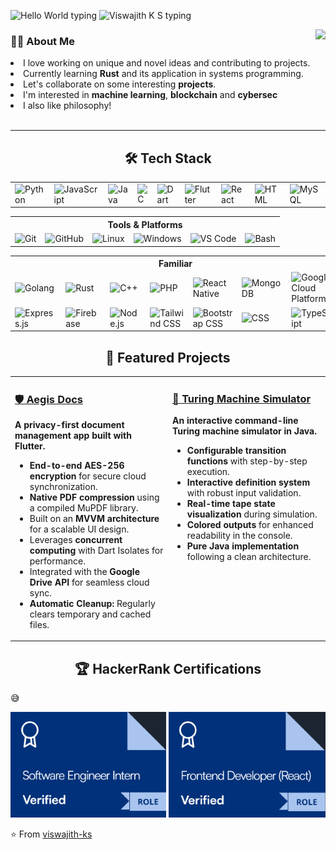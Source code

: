 <p>
    <img src="https://readme-typing-svg.herokuapp.com?font=Inter&weight=600&size=30&duration=1&pause=1000&color=FFFFFF&vCenter=true&repeat=false&width=235&lines=Hello+World!+I'm" alt="Hello World typing" />
    <img src="https://readme-typing-svg.herokuapp.com?font=Inter&weight=600&size=30&duration=1690&pause=1420&color=FFFFFF&vCenter=true&width=500&repeat=false&lines=Viswajith+K+S;an+aspiring+software+developer;a+curious+learner;Viswajith+K+S" alt="Viswajith K S typing" />
</p>

<p align="right">
    <img src="https://media1.giphy.com/media/v1.Y2lkPTc5MGI3NjExNWN3NTV5ZzdvMGNoNHljcWJyZXBmMW9oYmMxMzNsNzFqZmxkOGRxayZlcD12MV9pbnRlcm5hbF9naWZfYnlfaWQmY3Q9Zw/8hIVgsgtUlPIydLOxa/giphy.gif" align="right" />
</p>

<h3>🧑‍💻 About Me</h3>
<p>
    <li>I love working on unique and novel ideas and contributing to projects.</li>
    <li>Currently learning <strong>Rust</strong> and its application in systems programming.</li>
    <li>Let's collaborate on some interesting <strong>projects</strong>.</li>
    <li>I'm interested in <strong>machine learning</strong>, <strong>blockchain</strong> and <strong>cybersec</strong></li>
    <li>I also like philosophy!</li>
    <br>
</p>
<hr>
<h2 align="center">🛠️ Tech Stack</h2>
<table border="0" cellpadding="10">
    <tr>
        <td><img src="https://img.shields.io/badge/-Python-3776AB?style=for-the-badge&logo=python&logoColor=white" alt="Python"></td>
        <td><img src="https://img.shields.io/badge/-JavaScript-F7DF1E?style=for-the-badge&logo=javascript&logoColor=black" alt="JavaScript"></td>
        <td><img src="https://img.shields.io/badge/-Java-007396?style=for-the-badge&logo=java&logoColor=white" alt="Java"></td>
        <td><img src="https://img.shields.io/badge/-C-A8B9CC?style=for-the-badge&logo=c&logoColor=white" alt="C"></td>
        <td><img src="https://img.shields.io/badge/-Dart-0175C2?style=for-the-badge&logo=dart&logoColor=white" alt="Dart"></td>
        <td><img src="https://img.shields.io/badge/-Flutter-02569B?style=for-the-badge&logo=flutter&logoColor=white" alt="Flutter"></td>
        <td><img src="https://img.shields.io/badge/-React-61DAFB?style=for-the-badge&logo=react&logoColor=black" alt="React"></td>
        <td><img src="https://img.shields.io/badge/-HTML-E34F26?style=for-the-badge&logo=html5&logoColor=white" alt="HTML"></td>
        <td><img src="https://img.shields.io/badge/-MySQL-4479A1?style=for-the-badge&logo=mysql&logoColor=white" alt="MySQL"></td>
    </tr>
</table>

<table border="0" cellpadding="10">
    <tr>
        <th colspan="6" align="center">Tools & Platforms</th>
    </tr>
    <tr>
        <td><img src="https://img.shields.io/badge/-Git-F05032?style=for-the-badge&logo=git&logoColor=white" alt="Git"></td>
        <td><img src="https://img.shields.io/badge/-GitHub-181717?style=for-the-badge&logo=github&logoColor=white" alt="GitHub"></td>
        <td><img src="https://img.shields.io/badge/-Linux-FCC624?style=for-the-badge&logo=linux&logoColor=black" alt="Linux"></td>
        <td><img src="https://img.shields.io/badge/-Windows-0078D6?style=for-the-badge&logo=windows&logoColor=white" alt="Windows"></td>
        <td><img src="https://img.shields.io/badge/-VS_Code-0078D7?style=for-the-badge&logo=data:&logoColor=white" alt="VS Code"></td>
        <td><img src="https://img.shields.io/badge/-Bash-4EAA25?style=for-the-badge&logo=gnu-bash&logoColor=white" alt="Bash"></td>
    </tr>
</table>

<table border="0" cellpadding="10">
    <tr>
        <th colspan="8" align="center">Familiar</th>
    </tr>
    <tr>
        <td><img src="https://img.shields.io/badge/-Golang-00ADD8?style=for-the-badge&logo=go&logoColor=white" alt="Golang"></td>
        <td><img src="https://img.shields.io/badge/-Rust-000000?style=for-the-badge&logo=rust&logoColor=white" alt="Rust"></td>
        <td><img src="https://img.shields.io/badge/-C++-00599C?style=for-the-badge&logo=cplusplus&logoColor=white" alt="C++"></td>
        <td><img src="https://img.shields.io/badge/-PHP-777BB4?style=for-the-badge&logo=php&logoColor=white" alt="PHP"></td>
        <td><img src="https://img.shields.io/badge/-React_Native-61DAFB?style=for-the-badge&logo=react&logoColor=black" alt="React Native"></td>
        <td><img src="https://img.shields.io/badge/-MongoDB-47A248?style=for-the-badge&logo=mongodb&logoColor=white" alt="MongoDB"></td>
        <td><img src="https://img.shields.io/badge/-GCP-F76C0C?style=for-the-badge&logo=googlecloud&logoColor=white" alt="Google Cloud Platform"></td>
    </tr>
    <tr>
        <td><img src="https://img.shields.io/badge/-Express.js-000000?style=for-the-badge&logo=express&logoColor=white" alt="Express.js"></td>
        <td><img src="https://img.shields.io/badge/-Firebase-FFCA28?style=for-the-badge&logo=firebase&logoColor=black" alt="Firebase"></td>
        <td><img src="https://img.shields.io/badge/-Node.js-339933?style=for-the-badge&logo=node.js&logoColor=white" alt="Node.js"></td>
        <td><img src="https://img.shields.io/badge/-Tailwind_CSS-06B6D4?style=for-the-badge&logo=tailwind-css&logoColor=white" alt="Tailwind CSS"></td>
        <td><img src="https://img.shields.io/badge/-Bootstrap-7952B3?style=for-the-badge&logo=bootstrap&logoColor=white" alt="Bootstrap CSS"></td>
        <td><img src="https://img.shields.io/badge/-CSS3-1572B6?style=for-the-badge&logo=css&logoColor=white" alt="CSS"></td>
        <td><img src="https://img.shields.io/badge/-TypeScript-3178C6?style=for-the-badge&logo=typescript&logoColor=white" alt="TypeScript"></td>
    </tr>
</table>

<h2 align="center">🚀 Featured Projects</h2>
<table width="100%" border="0">
    <tr>
        <td width="50%" valign="top">
            <h3><a href="https://github.com/viswajith-ks/aegis-docs">🛡️ Aegis Docs</a></h3>
            <p><strong>A privacy-first document management app built with Flutter.</strong></p>
            <ul>
                <li><strong>End-to-end AES-256 encryption</strong> for secure cloud synchronization.</li>
                <li><strong>Native PDF compression</strong> using a compiled MuPDF library.</li>
                <li>Built on an <strong>MVVM architecture</strong> for a scalable UI design.</li>
                <li>Leverages <strong>concurrent computing</strong> with Dart Isolates for performance.</li>
                <li>Integrated with the <strong>Google Drive API</strong> for seamless cloud sync.</li>
                <li><strong>Automatic Cleanup:</strong> Regularly clears temporary and cached files.</li>
            </ul>
        </td>
        <td width="50%" valign="top">
            <h3><a href="https://github.com/viswajith-ks/turing-machine">🤖 Turing Machine Simulator</a></h3>
            <p><strong>An interactive command-line Turing machine simulator in Java.</strong></p>
            <ul>
                <li><strong>Configurable transition functions</strong> with step-by-step execution.</li>
                <li><strong>Interactive definition system</strong> with robust input validation.</li>
                <li><strong>Real-time tape state visualization</strong> during simulation.</li>
                <li><strong>Colored outputs</strong> for enhanced readability in the console.</li>
                <li><strong>Pure Java implementation</strong> following a clean architecture.</li>
            </ul>
        </td>
    </tr>
</table>

<h2 align="center">🏆 HackerRank Certifications</h2>
😅
<p>
    <a href="https://www.hackerrank.com/certificates/c5158b773da4"><img src="cert1.png" alt="Certificate 1"></a>
    <a href="https://www.hackerrank.com/certificates/edf85d8eaa57"><img src="cert2.png" alt="Certificate 2"></a>
</p>

<p>⭐️ From <a href="https://github.com/viswajith-ks">viswajith-ks</a></p>
